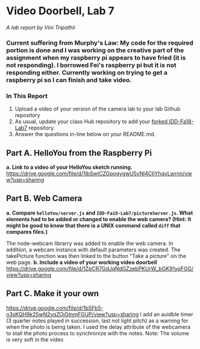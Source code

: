 # Video Doorbell, Lab 7

*A lab report by Vini Tripathii*

### Current suffering from Murphy's Law: My code for the required portion is done and I was working on the creative part of the assignment when my raspberry pi appears to have fried (it is not responding). I borrowed Fei's raspberry pi but it is not responding either. Currently working on trying to get a raspberry pi so I can finish and take video.

### In This Report

1. Upload a video of your version of the camera lab to your lab Github repository
1. As usual, update your class Hub repository to add your [forked IDD-Fa18-Lab7](/FAR-Lab/IDD-Fa18-Lab7) repository.
1. Answer the questions in-line below on your README.md.

## Part A. HelloYou from the Raspberry Pi

**a. Link to a video of your HelloYou sketch running.** 
https://drive.google.com/file/d/1jbSwtCZGpogygwU5vNl4CIiYhqvLwrnn/view?usp=sharing

## Part B. Web Camera

**a. Compare `helloYou/server.js` and `IDD-Fa18-Lab7/pictureServer.js`. What elements had to be added or changed to enable the web camera? (Hint: It might be good to know that there is a UNIX command called `diff` that compares files.)**

The node-webcam librarry was added to enable the web camera. In addition, a webcam instance with default parameters was created. The
takePicture function was then linked to the button "Take a picture" on the web page. 
**b. Include a video of your working video doorbell**
https://drive.google.com/file/d/1ZpCR7GdJqNdGZzebPKUrW_bGK91yqFGG/view?usp=sharing

## Part C. Make it your own
https://drive.google.com/file/d/1b5Fb5-n3sKQH9k25wN2vqZOiGtnmFGUP/view?usp=sharing
I add an auidble timer (3 quarter notes played in succession, last not light pitch) as a warning for when the photo is being taken. I used the delay attribute of the webcamera to stall the photo process to synchronize with the notes.
Note: The volume is very soft in the video 
